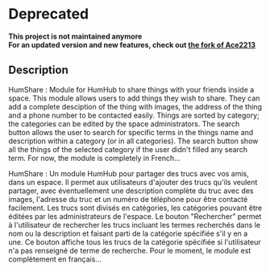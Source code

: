 # Deprecated
**This project is not maintained anymore   
For an updated version and new features, check out [the fork of Ace2213](http://localhost:3000/)**

## Description
HumShare : Module for HumHub to share things with your friends inside a space. 
This module allows users to add things they wish to share. They can add a complete desciption of the thing with images, the address of the thing and a phone number to be contacted easily.
Things are sorted by category; the categories can be edited by the space administrators.
The search button allows the user to search for specific terms in the things name and description within a category (or in all categories). 
The search button show all the things of the selected category if the user didn't filled any search term. 
For now, the module is completely in French... 

HumShare : Un module HumHub pour partager des trucs avec vos amis, dans un espace.
Il permet aux utilisateurs d'ajouter des trucs qu'ils veulent partager, avec éventuellement une description complète du truc avec des images, l'adresse du truc et un numéro de téléphone pour être contacté facilement.
Les trucs sont divisés en catégories, les catégories pouvant être éditées par les administrateurs de l'espace.
Le bouton "Rechercher" permet à l'utilisateur de rechercher les trucs incluant les termes recherchés dans le nom ou la description et faisant parti de la catégorie spécifiée s'il y en a une.
Ce bouton affiche tous les trucs de la catégorie spécifiée si l'utilisateur n'a pas renseigné de terme de recherche.
Pour le moment, le module est complètement en français...


